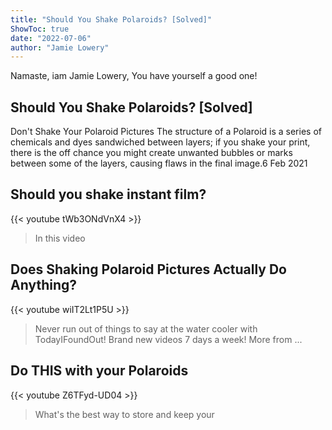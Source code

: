 ```yaml
---
title: "Should You Shake Polaroids? [Solved]"
ShowToc: true 
date: "2022-07-06"
author: "Jamie Lowery" 
---
```


Namaste, iam Jamie Lowery, You have yourself a good one!
## Should You Shake Polaroids? [Solved]
 Don't Shake Your Polaroid Pictures The structure of a Polaroid is a series of chemicals and dyes sandwiched between layers; if you shake your print, there is the off chance you might create unwanted bubbles or marks between some of the layers, causing flaws in the final image.6 Feb 2021

## Should you shake instant film?
{{< youtube tWb3ONdVnX4 >}}
>In this video 

## Does Shaking Polaroid Pictures Actually Do Anything?
{{< youtube wiIT2Lt1P5U >}}
>Never run out of things to say at the water cooler with TodayIFoundOut! Brand new videos 7 days a week! More from ...

## Do THIS with your Polaroids
{{< youtube Z6TFyd-UD04 >}}
>What's the best way to store and keep your 

